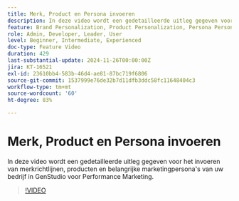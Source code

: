 ```yaml
---
title: Merk, Product en Persona invoeren
description: In deze video wordt een gedetailleerde uitleg gegeven voor het invoeren van merkrichtlijnen, producten en belangrijke marketingpersona's van uw bedrijf in GenStudio voor Performance Marketing.
feature: Brand Personalization, Product Personalization, Persona Personalization
role: Admin, Developer, Leader, User
level: Beginner, Intermediate, Experienced
doc-type: Feature Video
duration: 429
last-substantial-update: 2024-11-26T00:00:00Z
jira: KT-16521
exl-id: 23610bb4-583b-46d4-ae81-87bc719f6806
source-git-commit: 1537999e76de32b7d11dfb3ddc58fc11648404c3
workflow-type: tm+mt
source-wordcount: '60'
ht-degree: 83%

---
```


# Merk, Product en Persona invoeren

In deze video wordt een gedetailleerde uitleg gegeven voor het invoeren van merkrichtlijnen, producten en belangrijke marketingpersona&#39;s van uw bedrijf in GenStudio voor Performance Marketing.

>[!VIDEO](https://video.tv.adobe.com/v/3439377/?learn=on&enablevpops&captions=dut)
